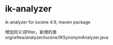 ik-analyzer
===========

ik-analyzer for lucene 4.9, maven package 

增加同义词filter。新增的类org/wltea/analyzer/lucene/IKSynonymAnalyzer.java

